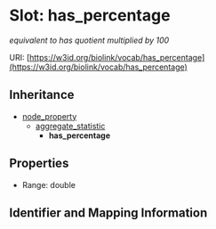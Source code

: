 # Slot: has_percentage
_equivalent to has quotient multiplied by 100_


URI: [https://w3id.org/biolink/vocab/has_percentage](https://w3id.org/biolink/vocab/has_percentage)




## Inheritance

* [node_property](node_property.md)
    * [aggregate_statistic](aggregate_statistic.md)
        * **has_percentage**



## Properties

 * Range: double



## Identifier and Mapping Information






